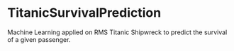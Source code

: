 # TitanicSurvivalPrediction
Machine Learning applied on RMS Titanic Shipwreck to predict the survival of a given passenger.
